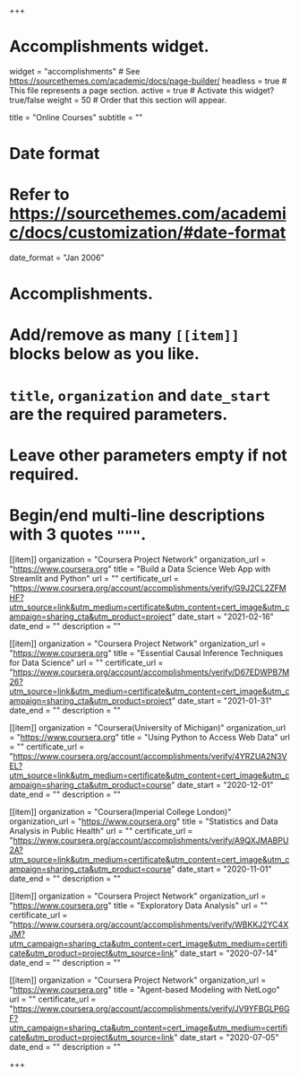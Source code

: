 +++
# Accomplishments widget.
widget = "accomplishments"  # See https://sourcethemes.com/academic/docs/page-builder/
headless = true  # This file represents a page section.
active = true  # Activate this widget? true/false
weight = 50  # Order that this section will appear.

title = "Online Courses"
subtitle = ""

# Date format
#   Refer to https://sourcethemes.com/academic/docs/customization/#date-format
date_format = "Jan 2006"

# Accomplishments.
#   Add/remove as many `[[item]]` blocks below as you like.
#   `title`, `organization` and `date_start` are the required parameters.
#   Leave other parameters empty if not required.
#   Begin/end multi-line descriptions with 3 quotes `"""`.


[[item]]
  organization = "Coursera Project Network"
  organization_url = "https://www.coursera.org"
  title = "Build a Data Science Web App with Streamlit and Python"
  url = ""
  certificate_url = "https://www.coursera.org/account/accomplishments/verify/G9J2CL2ZFMHF?utm_source=link&utm_medium=certificate&utm_content=cert_image&utm_campaign=sharing_cta&utm_product=project"
  date_start = "2021-02-16"
  date_end = ""
  description = ""

[[item]]
  organization = "Coursera Project Network"
  organization_url = "https://www.coursera.org"
  title = "Essential Causal Inference Techniques for Data Science"
  url = ""
  certificate_url = "https://www.coursera.org/account/accomplishments/verify/D67EDWPB7M26?utm_source=link&utm_medium=certificate&utm_content=cert_image&utm_campaign=sharing_cta&utm_product=project"
  date_start = "2021-01-31"
  date_end = ""
  description = ""

[[item]]
  organization = "Coursera(University of Michigan)"
  organization_url = "https://www.coursera.org"
  title = "Using Python to Access Web Data"
  url = ""
  certificate_url = "https://www.coursera.org/account/accomplishments/verify/4YRZUA2N3VEL?utm_source=link&utm_medium=certificate&utm_content=cert_image&utm_campaign=sharing_cta&utm_product=course"
  date_start = "2020-12-01"
  date_end = ""
  description = ""

[[item]]
  organization = "Coursera(Imperial College London)"
  organization_url = "https://www.coursera.org"
  title = "Statistics and Data Analysis in Public Health"
  url = ""
  certificate_url = "https://www.coursera.org/account/accomplishments/verify/A9QXJMABPU2A?utm_source=link&utm_medium=certificate&utm_content=cert_image&utm_campaign=sharing_cta&utm_product=course"
  date_start = "2020-11-01"
  date_end = ""
  description = ""
  
[[item]]
  organization = "Coursera Project Network"
  organization_url = "https://www.coursera.org"
  title = "Exploratory Data Analysis"
  url = ""
  certificate_url = "https://www.coursera.org/account/accomplishments/verify/WBKKJ2YC4XJM?utm_campaign=sharing_cta&utm_content=cert_image&utm_medium=certificate&utm_product=project&utm_source=link"
  date_start = "2020-07-14"
  date_end = ""
  description = ""  
  
[[item]]
  organization = "Coursera Project Network"
  organization_url = "https://www.coursera.org"
  title = "Agent-based Modeling with NetLogo"
  url = ""
  certificate_url = "https://www.coursera.org/account/accomplishments/verify/JV9YFBGLP6GF?utm_campaign=sharing_cta&utm_content=cert_image&utm_medium=certificate&utm_product=project&utm_source=link"
  date_start = "2020-07-05"
  date_end = ""
  description = ""  


+++
